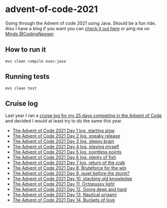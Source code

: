 # advent-of-code-2021

Going through the Advent of code 2021 using Java. Should be a fun ride. Also I have a blog if you want you can [check it out here](https://www.codingnagger.com/) or ping me on [Minds @CodingNagger](https://minds.com/CodingNagger).

## How to run it

```
mvn clean compile exec:java
```

## Running tests

```
mvn clean test
```

## Cruise log

Last year I ran a [cruise log for my 25 days competing in the Advent of Code](https://www.codingnagger.com/tag/advent-of-code-2020/) and decided I would at least try to do the same this year.

- [The Advent of Code 2021 Day 1 log, starting slow](https://www.codingnagger.com/2021/12/01/the-advent-of-code-2021-day-1-log-starting-slow/)
- [The Advent of Code 2021 Day 2 log, sneaky release](https://www.codingnagger.com/2021/12/02/the-advent-of-code-2021-day-2-log-sneaky-release/)
- [The Advent of Code 2021 Day 3 log, sleepy brain](https://www.codingnagger.com/2021/12/03/the-advent-of-code-2021-day-3-log-sleepy-brain/)
- [The Advent of Code 2021 Day 4 log, playing myself](https://www.codingnagger.com/2021/12/04/the-advent-of-code-2021-day-4-log-playing-myself/)
- [The Advent of Code 2021 Day 5 log, pointless points](https://www.codingnagger.com/2021/12/05/the-advent-of-code-2021-day-5-log-pointless-points/)
- [The Advent of Code 2021 Day 6 log, plenty of fish](https://www.codingnagger.com/2021/12/06/the-advent-of-code-2021-day-6-log-plenty-of-fish/)
- [The Advent of Code 2021 Day 7 log, return of the crab](https://www.codingnagger.com/2021/12/07/the-advent-of-code-2021-day-7-log-return-of-the-crab/)
- [The Advent of Code 2021 Day 8, Bruteforce for the win](https://www.codingnagger.com/2021/12/08/the-advent-of-code-2021-day-8-bruteforce-for-the-win/)
- [The Advent of Code 2021 Day 9, quiet before the storm?](https://www.codingnagger.com/2021/12/09/the-advent-of-code-2021-day-9-quiet-before-the-storm/)
- [The Advent of Code 2021 Day 10, stacking old knowledge](https://www.codingnagger.com/2021/12/10/the-advent-of-code-2021-day-10-stacking-old-knowledge/)
- [The Advent of Code 2021 Day 11, Octopussy light](https://www.codingnagger.com/2021/12/11/the-advent-of-code-2021-day-11-octopussy-light/)
- [The Advent of Code 2021 Day 12, Going deep and hard](https://www.codingnagger.com/2021/12/12/the-advent-of-code-2021-day-12-going-deep-and-hard/)
- [The Advent of Code 2021 Day 13, Nautical origami](https://www.codingnagger.com/2021/12/13/the-advent-of-code-2021-day-13-nautical-origami/)
- [The Advent of Code 2021 Day 14, Buckets of love](https://www.codingnagger.com/2021/12/14/the-advent-of-code-2021-day-14-buckets-of-love/)
